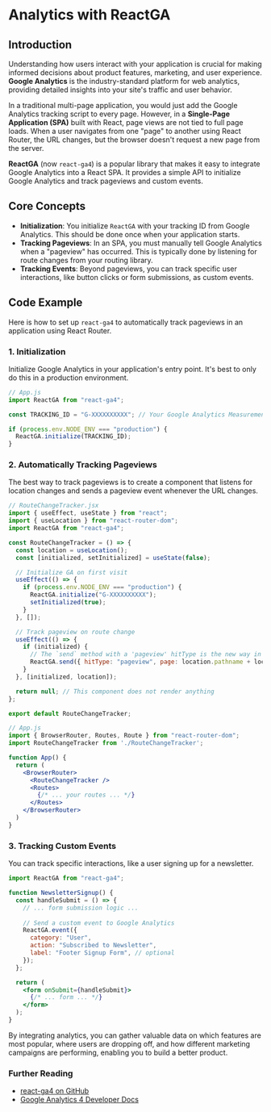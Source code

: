 # Analytics with ReactGA

## Introduction

Understanding how users interact with your application is crucial for making informed decisions about product features, marketing, and user experience. **Google Analytics** is the industry-standard platform for web analytics, providing detailed insights into your site's traffic and user behavior.

In a traditional multi-page application, you would just add the Google Analytics tracking script to every page. However, in a **Single-Page Application (SPA)** built with React, page views are not tied to full page loads. When a user navigates from one "page" to another using React Router, the URL changes, but the browser doesn't request a new page from the server.

**ReactGA** (now `react-ga4`) is a popular library that makes it easy to integrate Google Analytics into a React SPA. It provides a simple API to initialize Google Analytics and track pageviews and custom events.

## Core Concepts

*   **Initialization**: You initialize `ReactGA` with your tracking ID from Google Analytics. This should be done once when your application starts.
*   **Tracking Pageviews**: In an SPA, you must manually tell Google Analytics when a "pageview" has occurred. This is typically done by listening for route changes from your routing library.
*   **Tracking Events**: Beyond pageviews, you can track specific user interactions, like button clicks or form submissions, as custom events.

## Code Example

Here is how to set up `react-ga4` to automatically track pageviews in an application using React Router.

### 1. Initialization

Initialize Google Analytics in your application's entry point. It's best to only do this in a production environment.

```javascript
// App.js
import ReactGA from "react-ga4";

const TRACKING_ID = "G-XXXXXXXXXX"; // Your Google Analytics Measurement ID

if (process.env.NODE_ENV === "production") {
  ReactGA.initialize(TRACKING_ID);
}
```

### 2. Automatically Tracking Pageviews

The best way to track pageviews is to create a component that listens for location changes and sends a pageview event whenever the URL changes.

```jsx
// RouteChangeTracker.jsx
import { useEffect, useState } from "react";
import { useLocation } from "react-router-dom";
import ReactGA from "react-ga4";

const RouteChangeTracker = () => {
  const location = useLocation();
  const [initialized, setInitialized] = useState(false);

  // Initialize GA on first visit
  useEffect(() => {
    if (process.env.NODE_ENV === "production") {
      ReactGA.initialize("G-XXXXXXXXXX");
      setInitialized(true);
    }
  }, []);

  // Track pageview on route change
  useEffect(() => {
    if (initialized) {
      // The `send` method with a 'pageview' hitType is the new way in GA4
      ReactGA.send({ hitType: "pageview", page: location.pathname + location.search });
    }
  }, [initialized, location]);

  return null; // This component does not render anything
};

export default RouteChangeTracker;

// App.js
import { BrowserRouter, Routes, Route } from "react-router-dom";
import RouteChangeTracker from './RouteChangeTracker';

function App() {
  return (
    <BrowserRouter>
      <RouteChangeTracker />
      <Routes>
        {/* ... your routes ... */}
      </Routes>
    </BrowserRouter>
  )
}
```

### 3. Tracking Custom Events

You can track specific interactions, like a user signing up for a newsletter.

```jsx
import ReactGA from "react-ga4";

function NewsletterSignup() {
  const handleSubmit = () => {
    // ... form submission logic ...
    
    // Send a custom event to Google Analytics
    ReactGA.event({
      category: "User",
      action: "Subscribed to Newsletter",
      label: "Footer Signup Form", // optional
    });
  };

  return (
    <form onSubmit={handleSubmit}>
      {/* ... form ... */}
    </form>
  );
}
```

By integrating analytics, you can gather valuable data on which features are most popular, where users are dropping off, and how different marketing campaigns are performing, enabling you to build a better product.

<div class="further-reading">
<h3>Further Reading</h3>
<ul>
  <li><a href="https://github.com/react-ga/react-ga4" target="_blank" rel="noopener noreferrer">react-ga4 on GitHub</a></li>
  <li><a href="https://developers.google.com/analytics/devguides/collection/ga4" target="_blank" rel="noopener noreferrer">Google Analytics 4 Developer Docs</a></li>
</ul>
</div>
